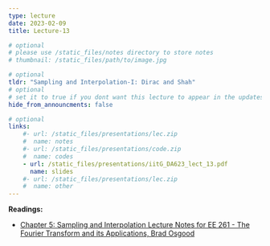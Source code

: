 ```yaml
---
type: lecture
date: 2023-02-09
title: Lecture-13

# optional
# please use /static_files/notes directory to store notes
# thumbnail: /static_files/path/to/image.jpg

# optional
tldr: "Sampling and Interpolation-I: Dirac and Shah"
# optional
# set it to true if you dont want this lecture to appear in the updates section
hide_from_announcments: false

# optional
links: 
    #- url: /static_files/presentations/lec.zip
    #  name: notes
    #- url: /static_files/presentations/code.zip
    #  name: codes
    - url: /static_files/presentations/iitG_DA623_lect_13.pdf
      name: slides
    #- url: /static_files/presentations/lec.zip
    #  name: other
---
```


**Readings:**
- [Chapter 5: Sampling and Interpolation Lecture Notes for EE 261 - The Fourier Transform and its Applications, Brad Osgood](https://see.stanford.edu/materials/lsoftaee261/book-fall-07.pdf)

<!-- **Demos:**
- [Convolution Demo 1](https://dspillustrations.com/pages/posts/misc/convolution-examples-and-the-convolution-integral.html)
- [Convolution Demo 2](https://lpsa.swarthmore.edu/Convolution/CI.html)

**Viewings:**
- [Anatomy of human ear](https://www.youtube.com/watch?v=3G5jiXl2LSM)  -->
